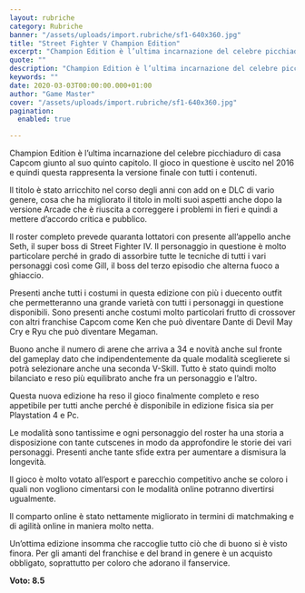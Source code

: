 ```yaml
---
layout: rubriche
category: Rubriche
banner: "/assets/uploads/import.rubriche/sf1-640x360.jpg"
title: "Street Fighter V Champion Edition"
excerpt: "Champion Edition è l’ultima incarnazione del celebre picchiaduro di casa Capcom giunto al suo quinto capitolo. Il gioco in questione è uscito nel 2016 e quindi questa rappresenta la versione finale con tutti i contenuti. Il titolo è stato arricchito nel corso degli anni con add on e DLC di vario genere, cosa che ha [&hellip"
quote: ""
description: "Champion Edition è l’ultima incarnazione del celebre picchiaduro di casa Capcom giunto al suo quinto capitolo. Il gioco in questione è uscito nel 2016 e quindi questa rappresenta la versione finale con tutti i contenuti. Il titolo è stato arricchito nel corso degli anni con add on e DLC di vario genere, cosa che ha [&hellip"
keywords: ""
date: 2020-03-03T00:00:00.000+01:00
author: "Game Master"
cover: "/assets/uploads/import.rubriche/sf1-640x360.jpg"
pagination:
  enabled: true

---
```


Champion Edition è l’ultima incarnazione del celebre picchiaduro di casa Capcom giunto al suo quinto capitolo. Il gioco in questione è uscito nel 2016 e quindi questa rappresenta la versione finale con tutti i contenuti.

Il titolo è stato arricchito nel corso degli anni con add on e DLC di vario genere, cosa che ha migliorato il titolo in molti suoi aspetti anche dopo la versione Arcade che è riuscita a correggere i problemi in fieri e quindi a mettere d’accordo critica e pubblico.

Il roster completo prevede quaranta lottatori con presente all’appello anche Seth, il super boss di Street Fighter IV. Il personaggio in questione è molto particolare perché in grado di assorbire tutte le tecniche di tutti i vari personaggi così come Gill, il boss del terzo episodio che alterna fuoco a ghiaccio.

Presenti anche tutti i costumi in questa edizione con più i duecento outfit che permetteranno una grande varietà con tutti i personaggi in questione disponibili. Sono presenti anche costumi molto particolari frutto di crossover con altri franchise Capcom come Ken che può diventare Dante di Devil May Cry e Ryu che può diventare Megaman.

Buono anche il numero di arene che arriva a 34 e novità anche sul fronte del gameplay dato che indipendentemente da quale modalità sceglierete si potrà selezionare anche una seconda V-Skill. Tutto è stato quindi molto bilanciato e reso più equilibrato anche fra un personaggio e l’altro.

Questa nuova edizione ha reso il gioco finalmente completo e reso appetibile per tutti anche perché è disponibile in edizione fisica sia per Playstation 4 e Pc.

Le modalità sono tantissime e ogni personaggio del roster ha una storia a disposizione con tante cutscenes in modo da approfondire le storie dei vari personaggi. Presenti anche tante sfide extra per aumentare a dismisura la longevità.

Il gioco è molto votato all’esport e parecchio competitivo anche se coloro i quali non vogliono cimentarsi con le modalità online potranno divertirsi ugualmente.

Il comparto online è stato nettamente migliorato in termini di matchmaking e di agilità online in maniera molto netta.

Un’ottima edizione insomma che raccoglie tutto ciò che di buono si è visto finora. Per gli amanti del franchise e del brand in genere è un acquisto obbligato, soprattutto per coloro che adorano il fanservice.

**Voto: 8.5**